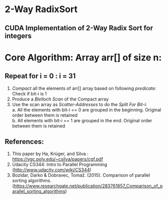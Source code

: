 # 2-Way RadixSort


## CUDA Implementation of 2-Way Radix Sort for integers


# Core Algorithm: Array arr[] of size n:
## Repeat for i = 0 : i = 31
  1. *Compact* all the elements of arr[] array based on following *predicate*: Check if bit-i is 1
  2. Produce a *Blelloch Scan* of the Compact array
  3. Use the scan array as *Scatter-Addresses* to do the *Split For Bit-i*:   
        a. All the elements with bit-i == 0 are grouped in the beginning. Original order between them is retained  
        b. All elements with bit-i == 1 are grouped in the end. Original order between them is retained
        
        
        
## References: 
  1. This paper by Ha, Krüger, and Silva : https://vgc.poly.edu/~csilva/papers/cgf.pdf
  2. Udacity CS344: Intro to Parallel Programming (http://www.udacity.com/wiki/CS344)
  3. Bozidar, Darko & Dobravec, Tomaž. (2015). Comparison of parallel sorting algorithms. (https://www.researchgate.net/publication/283761857_Comparison_of_parallel_sorting_algorithms)
        

